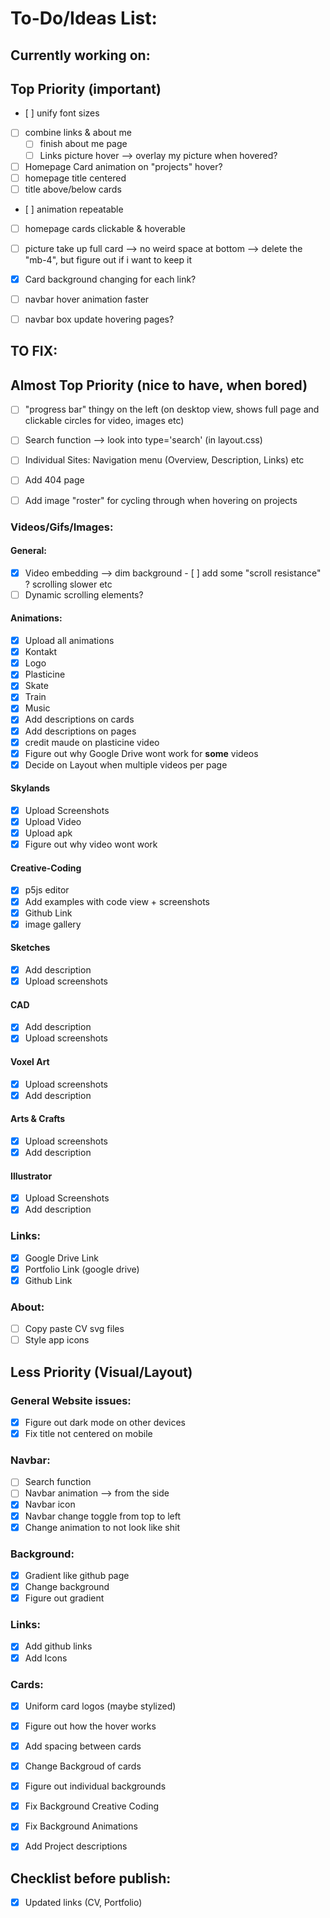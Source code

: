 # To-Do/Ideas List:


## Currently working on:


## Top Priority (important)

- [ ] unify font sizes

- [ ] combine links & about me
    - [ ] finish about me page
    - [ ] Links picture hover --> overlay my picture when hovered?

- [ ] Homepage Card animation on "projects" hover?
- [ ] homepage title centered
- [ ] title above/below cards
- [ ] animation repeatable
- [ ] homepage cards clickable & hoverable

- [ ] picture take up full card --> no weird space at bottom --> delete the "mb-4", but figure out if i want to keep it

- [x] Card background changing for each link?

- [ ] navbar hover animation faster 
- [ ] navbar box update hovering pages?

## TO FIX:

## Almost Top Priority (nice to have, when bored)

- [ ] "progress bar" thingy on the left (on desktop view, shows full page and clickable circles for video, images etc)
- [ ] Search function --> look into type='search' (in layout.css)
- [ ] Individual Sites: Navigation menu (Overview, Description, Links) etc
- [ ] Add 404 page

- [ ] Add image "roster" for cycling through when hovering on projects

### Videos/Gifs/Images:

#### General:
- [x] Video embedding --> dim background
- [ ] add some "scroll resistance" ? scrolling slower etc
- [ ] Dynamic scrolling elements?

#### Animations:
- [x] Upload all animations
- [x] Kontakt
- [x] Logo
- [x] Plasticine
- [x] Skate
- [x] Train
- [x] Music
- [x] Add descriptions on cards
- [x] Add descriptions on pages
- [x] credit maude on plasticine video
- [x] Figure out why Google Drive wont work for **some** videos
- [x] Decide on Layout when multiple videos per page

#### Skylands
- [x] Upload Screenshots
- [x] Upload Video
- [x] Upload apk
- [x] Figure out why video wont work

#### Creative-Coding
- [x] p5js editor
- [x] Add examples with code view + screenshots
- [x] Github Link
- [x] image gallery

#### Sketches
- [x] Add description
- [x] Upload screenshots

#### CAD 
- [x] Add description
- [x] Upload screenshots

#### Voxel Art
- [x] Upload screenshots
- [x] Add description

#### Arts & Crafts
- [x] Upload screenshots
- [x] Add description

#### Illustrator
- [x] Upload Screenshots
- [x] Add description

### Links:
- [x] Google Drive Link
- [x] Portfolio Link (google drive)
- [x] Github Link

### About:
- [ ] Copy paste CV svg files
- [ ] Style app icons

## Less Priority (Visual/Layout)

### General Website issues:
- [x] Figure out dark mode on other devices
- [x] Fix title not centered on mobile

### Navbar:
- [ ] Search function
- [ ] Navbar animation --> from the side
- [x] Navbar icon
- [x] Navbar change toggle from top to left
- [x] Change animation to not look like shit

### Background:
- [x] Gradient like github page
- [x] Change background
- [x] Figure out gradient

### Links:
- [x] Add github links
- [x] Add Icons

### Cards:
- [x] Uniform card logos (maybe stylized)

- [x] Figure out how the hover works
- [x] Add spacing between cards
- [x] Change Backgroud of cards
- [x] Figure out individual backgrounds
- [x] Fix Background Creative Coding
- [x] Fix Background Animations
- [x] Add Project descriptions

## Checklist before publish:
- [x] Updated links (CV, Portfolio)